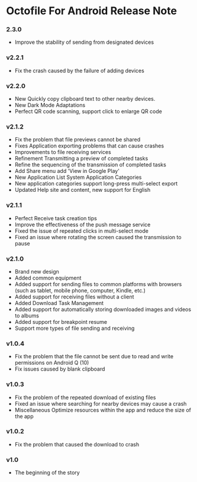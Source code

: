 # Octofile For Android Release Note

### 2.3.0

- Improve the stability of sending from designated devices

### v2.2.1

- Fix the crash caused by the failure of adding devices

### v2.2.0

- New Quickly copy clipboard text to other nearby devices.
- New Dark Mode Adaptations
- Perfect QR code scanning, support click to enlarge QR code

### v2.1.2

- Fix the problem that file previews cannot be shared
- Fixes Application exporting problems that can cause crashes
- Improvements to file receiving services
- Refinement Transmitting a preview of completed tasks
- Refine the sequencing of the transmission of completed tasks
- Add Share menu add 'View in Google Play'
- New Application List System Application Categories
- New application categories support long-press multi-select export
- Updated Help site and content, new support for English

### v2.1.1

- Perfect Receive task creation tips
- Improve the effectiveness of the push message service
- Fixed the issue of repeated clicks in multi-select mode
- Fixed an issue where rotating the screen caused the transmission to pause

### v2.1.0

- Brand new design
- Added common equipment
- Added support for sending files to common platforms with browsers (such as tablet, mobile phone, computer, Kindle, etc.)
- Added support for receiving files without a client
- Added Download Task Management
- Added support for automatically storing downloaded images and videos to albums
- Added support for breakpoint resume
- Support more types of file sending and receiving

### v1.0.4

- Fix the problem that the file cannot be sent due to read and write permissions on Android Q (10)
- Fix issues caused by blank clipboard

### v1.0.3

- Fix the problem of the repeated download of existing files
- Fixed an issue where searching for nearby devices may cause a crash
- Miscellaneous Optimize resources within the app and reduce the size of the app

### v1.0.2

- Fix the problem that caused the download to crash

### v1.0

- The beginning of the story
